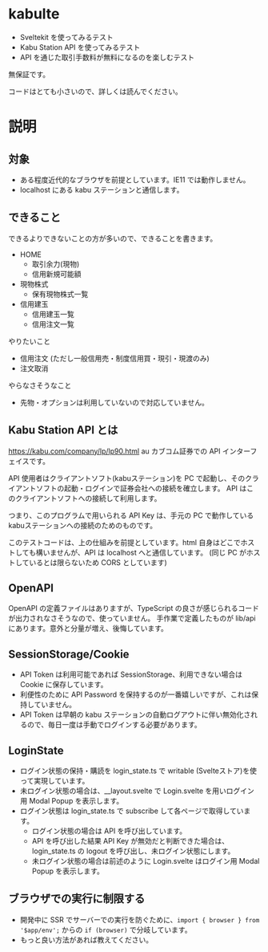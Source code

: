 # kabulte

- Sveltekit を使ってみるテスト
- Kabu Station API を使ってみるテスト
- API を通じた取引手数料が無料になるのを楽しむテスト

無保証です。

コードはとても小さいので、詳しくは読んでください。

# 説明

## 対象

- ある程度近代的なブラウザを前提としています。IE11 では動作しません。
- localhost にある kabu ステーションと通信します。

## できること

できるよりできないことの方が多いので、できることを書きます。

- HOME
  - 取引余力(現物)
  - 信用新規可能額
- 現物株式
  - 保有現物株式一覧
- 信用建玉
  - 信用建玉一覧
  - 信用注文一覧

やりたいこと

- 信用注文 (ただし一般信用売・制度信用買・現引・現渡のみ)
- 注文取消

やらなさそうなこと

- 先物・オプションは利用していないので対応していません。

## Kabu Station API とは

https://kabu.com/company/lp/lp90.html
au カブコム証券での API インターフェイスです。

API 使用者はクライアントソフト(kabuステーション)を PC で起動し、そのクライアントソフトの起動・ログインで証券会社への接続を確立します。
API はこのクライアントソフトへの接続して利用します。

つまり、このプログラムで用いられる API Key は、手元の PC で動作しているkabuステーションへの接続のためのものです。

このテストコードは、上の仕組みを前提としています。html 自身はどこでホストしても構いませんが、API は localhost へと通信しています。
(同じ PC がホストしているとは限らないため CORS としています)

## OpenAPI

OpenAPI の定義ファイルはありますが、TypeScript の良さが感じられるコードが出力されなさそうなので、使っていません。
手作業で定義したものが lib/api にあります。意外と分量が増え、後悔しています。

## SessionStorage/Cookie

- API Token は利用可能であれば SessionStorage、利用できない場合は Cookie に保存しています。
- 利便性のために API Password を保持するのが一番嬉しいですが、これは保持していません。
- API Token は早朝の kabu ステーションの自動ログアウトに伴い無効化されるので、毎日一度は手動でログインする必要があります。

## LoginState

- ログイン状態の保持・購読を login_state.ts で writable (Svelteストア)を使って実現しています。
- 未ログイン状態の場合は、__layout.svelte で Login.svelte を用いログイン用 Modal Popup を表示します。
- ログイン状態は login_state.ts で subscribe して各ページで取得しています。
   - ログイン状態の場合は API を呼び出しています。
   - API を呼び出した結果 API Key が無効だと判断できた場合は、login_state.ts の logout を呼び出し、未ログイン状態にします。
   - 未ログイン状態の場合は前述のように Login.svelte はログイン用 Modal Popup を表示します。

## ブラウザでの実行に制限する

- 開発中に SSR でサーバーでの実行を防ぐために、`import { browser } from '$app/env';` からの `if (browser)` で分岐しています。
- もっと良い方法があれば教えてください。
